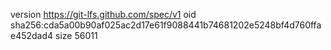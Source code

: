 version https://git-lfs.github.com/spec/v1
oid sha256:cda5a00b90af025ac2d17e61f9088441b74681202e5248bf4d760ffae452dad4
size 56011
